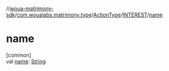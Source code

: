 //[woua-matrimony-sdk](../../../../index.md)/[com.woualabs.matrimony.type](../../index.md)/[ActionType](../index.md)/[INTEREST](index.md)/[name](name.md)

# name

[common]\
val [name](name.md): [String](https://kotlinlang.org/api/latest/jvm/stdlib/kotlin/-string/index.html)
